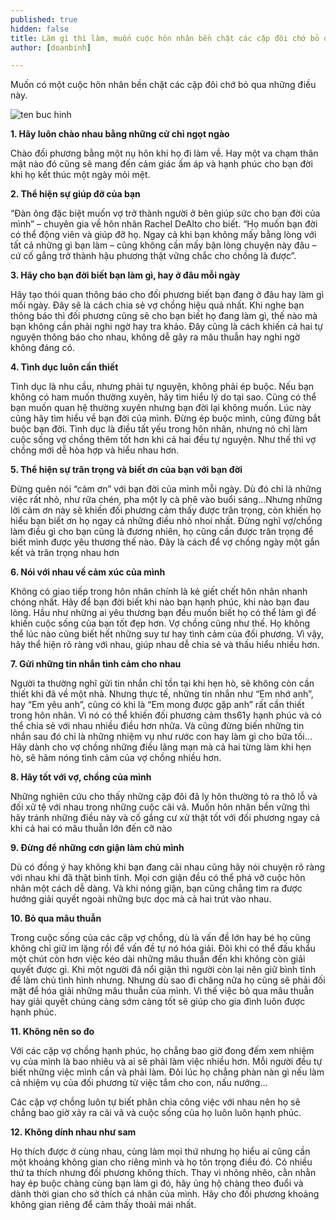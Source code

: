 ```yaml
---
published: true
hidden: false
title: Làm gì thì làm, muốn cuộc hôn nhân bền chặt các cặp đôi chớ bỏ qua những điều này
author: [doanbinh] 

---
```

Muốn có một cuộc hôn nhân bền chặt các cặp đôi chớ bỏ qua những điều này.

![ten buc hinh](https://i.a4vn.com/2018/4/29/5-giai-doan-nguy-hiem-trong-hon-nhan-bat-ky-cap-vo-chong-nao-cun-d8254c.jpg "ten buc hinh")

**1. Hãy luôn chào nhau bằng những cử chỉ ngọt ngào**

Chào đối phương bằng một nụ hôn khi họ đi làm về. Hay một va chạm thân mật nào đó cũng sẽ mang đến cảm giác ấm áp và hạnh phúc cho bạn đời khi họ kết thúc một ngày mỏi mệt.

**2. Thể hiện sự giúp đỡ của bạn**

“Đàn ông đặc biệt muốn vợ trở thành người ở bên giúp sức cho bạn đời của mình” – chuyên gia về hôn nhân Rachel DeAlto cho biết. “Họ muốn bạn đời có thể động viên và giúp đỡ họ. Ngay cả khi bạn không mấy bằng lòng với tất cả những gì bạn làm – cũng không cần mấy bận lòng chuyện này đâu – cứ cố gắng trở thành hậu phương thật vững chắc cho chồng là được”.

**3. Hãy cho bạn đời biết bạn làm gì, hay ở đâu mỗi ngày**

Hãy tạo thói quan thông báo cho đối phương biết bạn đang ở đâu hay làm gì mổi ngày. Đây sẽ là cách chia sẻ vợ chồng hiệu quả nhất. Khi nghe bạn thông báo thì đối phương cũng sẽ cho bạn biết họ đang làm gì, thế nào mà bạn không cần phải nghi ngờ hay tra khảo. Đây cũng là cách khiến cả hai tự nguyện thông báo cho nhau, không dễ gây ra mâu thuẫn hay nghi ngờ không đáng có.

**4. Tình dục luôn cần thiết**

Tình dục là nhu cầu, nhưng phải tự nguyện, không phải ép buộc. Nếu bạn không có ham muốn thường xuyên, hãy tìm hiểu lý do tại sao. Cũng có thể bạn muốn quan hệ thường xuyên nhưng bạn đời lại không muốn. Lúc này cũng hãy tìm hiểu về bạn đời của mình. Đừng ép buộc mình, cũng đừng bắt buộc bạn đời. Tình dục là điều tất yếu trong hôn nhân, nhưng nó chỉ làm cuộc sống vợ chồng thêm tốt hơn khi cả hai đều tự nguyện. Như thế thì vợ chồng mới dễ hòa hợp và hiểu nhau hơn.

**5. Thể hiện sự trân trọng và biết ơn của bạn với bạn đời**

Đừng quên nói “cảm ơn” với bạn đời của mình mỗi ngày. Dù đó chỉ là những việc rất nhỏ, như rữa chén, pha một ly cà phê vào buổi sáng…Nhưng những lời cảm ơn này sẽ khiến đối phương cảm thấy được trân trọng, còn khiến họ hiểu bạn biết ơn họ ngay cả những điều nhỏ nhoi nhất. Đừng nghĩ vợ/chồng làm điều gì cho bạn cũng là đương nhiên, họ cũng cần được trân trọng để biết mình được yêu thương thế nào. Đây là cách để vợ chồng ngày một gắn kết và trân trọng nhau hơn

**6. Nói với nhau về cảm xúc của mình**

Không có giao tiếp trong hôn nhân chính là kẻ giết chết hôn nhân nhanh chóng nhất. Hãy để bạn đời biết khi nào bạn hạnh phúc, khi nào bạn đau lòng. Hầu như những ai yêu thương bạn đều muốn biết họ có thể làm gì để khiến cuộc sống của bạn tốt đẹp hơn. Vợ chồng cũng như thế. Họ không thể lúc nào cũng biết hết những suy tư hay tình cảm của đối phương. Vì vậy, hãy thể hiện rõ ràng với nhau, giúp nhau dễ chia sẻ và thấu hiểu nhiều hơn.

**7. Gửi những tin nhắn tình cảm cho nhau**

Người ta thường nghĩ gửi tin nhắn chỉ tồn tại khi hẹn hò, sẽ không còn cần thiết khi đã về một nhà. Nhưng thực tế, những tin nhắn như “Em nhớ anh”, hay “Em yêu anh”, cũng có khi là “Em mong được gặp anh” rất cần thiết trong hôn nhân. Vì nó có thể khiến đối phương cảm ths61y hạnh phúc và có thể chia sẻ với nhau nhiều điều hơn nhữa. Và cũng đừng biến những tin nhắn sau đó chỉ là những nhiệm vụ như rước con hay làm gì cho bữa tối…Hãy dành cho vợ chồng những điều lãng mạn mà cả hai từng làm khi hẹn hò, sẽ hâm nóng tình cảm của vợ chồng nhiều hơn.

**8. Hãy tốt với vợ, chồng của mình**

Những nghiên cứu cho thấy những cặp đôi đã ly hôn thường tỏ ra thô lỗ và đối xử tệ với nhau trong những cuộc cãi vả. Muốn hôn nhân bền vững thì hãy tránh những điều này và cố gắng cư xử thật tốt với đối phương ngay cả khi cả hai có mâu thuẫn lớn đến cỡ nào

**9. Đừng để những cơn giận làm chủ mình**

Dù có đồng ý hay không khi bạn đang cãi nhau cũng hãy nói chuyện rõ ràng với nhau khi đã thật bình tĩnh. Mọi cơn giận đều có thể phá vỡ cuộc hôn nhân một cách dễ dàng. Và khi nóng giận, bạn cũng chẳng tìm ra được hướng giải quyết ngoài những bực dọc mà cả hai trút vào nhau.

**10. Bỏ qua mâu thuẫn**

Trong cuộc sống của các cặp vợ chồng, dù là vấn đề lớn hay bé họ cũng không chỉ giữ im lặng rồi để vấn đề tự nó hóa giải. Đôi khi có thể đấu khẩu một chút còn hơn việc kéo dài những mâu thuẫn đến khi không còn giải quyết được gì. Khi một người đã nổi giận thì người còn lại nên giữ bình tĩnh để làm chủ tình hình nhưng. Nhưng dù sao đi chăng nữa họ cũng sẽ phải đối mặt để hóa giải những mâu thuẫn của mình. Vì thế việc bỏ qua mâu thuẫn hay giải quyết chúng càng sớm càng tốt sẽ giúp cho gia đình luôn được hạnh phúc.

**11. Không nên so đo**

Với các cặp vợ chồng hạnh phúc, họ chẳng bao giờ đong đếm xem nhiệm vụ của mình là bao nhiêu và ai sẽ phải làm việc nhiều hơn. Mỗi người đều tự biết những việc mình cần và phải làm. Đôi lúc họ chẳng phàn nàn gì nếu làm cả nhiệm vụ của đối phương từ việc tắm cho con, nấu nướng…

Các cặp vợ chồng luôn tự biết phân chia công việc với nhau nên họ sẽ chẳng bao giờ xảy ra cãi vã và cuộc sống của họ luôn luôn hạnh phúc.

**12. Không dính nhau như sam**

Họ thích được ở cùng nhau, cùng làm mọi thứ nhưng họ hiểu ai cũng cần một khoảng không gian cho riêng mình và họ tôn trọng điều đó. Có nhiều thứ ta thích nhưng đối phương không thích. Thay vì nhõng nhẽo, cằn nhằn hay ép buộc chàng cùng bạn làm gì đó, hãy ủng hộ chàng theo đuổi và dành thời gian cho sở thích cá nhân của mình. Hãy cho đối phương khoảng không gian riêng để cảm thấy thoải mái nhất.